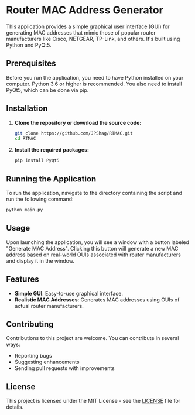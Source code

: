 # Router MAC Address Generator

This application provides a simple graphical user interface (GUI) for generating MAC addresses that mimic those of popular router manufacturers like Cisco, NETGEAR, TP-Link, and others. It's built using Python and PyQt5.

## Prerequisites

Before you run the application, you need to have Python installed on your computer. Python 3.6 or higher is recommended. You also need to install PyQt5, which can be done via pip.

## Installation

1. **Clone the repository or download the source code:**

   ```bash
   git clone https://github.com/JPShag/RTMAC.git
   cd RTMAC
   ```

2. **Install the required packages:**

   ```bash
   pip install PyQt5
   ```

## Running the Application

To run the application, navigate to the directory containing the script and run the following command:

```bash
python main.py
```

## Usage

Upon launching the application, you will see a window with a button labeled "Generate MAC Address". Clicking this button will generate a new MAC address based on real-world OUIs associated with router manufacturers and display it in the window.

## Features

- **Simple GUI**: Easy-to-use graphical interface.
- **Realistic MAC Addresses**: Generates MAC addresses using OUIs of actual router manufacturers.

## Contributing

Contributions to this project are welcome. You can contribute in several ways:
- Reporting bugs
- Suggesting enhancements
- Sending pull requests with improvements

## License

This project is licensed under the MIT License - see the [LICENSE](LICENSE) file for details.
